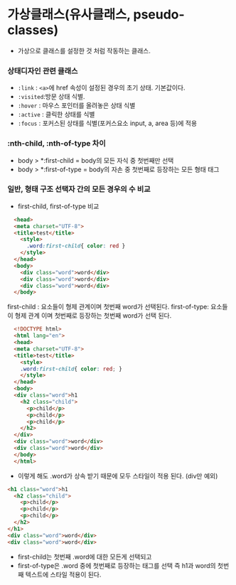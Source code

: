 # 가상클래스(유사클래스, pseudo-classes)
- 가상으로 클래스를 설정한 것 처럼 작동하는 클래스.

### 상태디자인 관련 클래스
- `:link` : `<a>`에 href 속성이 설정된 경우의 초기 상태. 기본값이다.
- `:visited`:방문 상태 식별. 
- `:hover` : 마우스 포인터를 올려놓은 상태 식별
- `:active` : 클릭한 상태를 식별
- `:focus` : 포커스된 상태를 식별(포커스요소 input, a, area 등)에 적용

### :nth-child, :nth-of-type 차이 
- body > *:first-child = body의 모든 자식 중 첫번째만 선택
- body > *:first-of-type = body의 자손 중 첫번째로 등장하는 모든 형태 태그 

### 일반, 형태 구조 선택자 간의 모든 경우의 수 비교 
- first-child, first-of-type 비교 

```html
  <head>
  <meta charset="UTF-8">
  <title>test</title>
    <style>
      .word:first-child{ color: red }
    </style>
  </head>
  <body>
    <div class="word">word</div>
    <div class="word">word</div>
    <div class="word">word</div>
  </body>
```
first-child : 요소들이 형제 관계이며 첫번째 word가 선택된다.
first-of-type: 요소들이 형제 관계 이며 첫번째로 등장하는 첫번째 word가 선택 된다.

```html
  <!DOCTYPE html>
  <html lang="en">
  <head>
  <meta charset="UTF-8">
  <title>test</title>
    <style>
    .word:first-child{ color: red; }
    </style>
  </head>
  <body>
  <div class="word">h1
    <h2 class="child">
      <p>child</p>
      <p>child</p>
      <p>child</p>
    </h2>
  </div>
  <div class="word">word</div>
  <div class="word">word</div>
  </body>
  </html>
```
- 이렇게 해도 .word가 상속 받기 때문에 모두 스타일이 적용 된다.
(div만 예외)

```html
<h1 class="word">h1
  <h2 class="child">
    <p>child</p>
    <p>child</p>
    <p>child</p>
  </h2>
</h1>
<div class="word">word</div>
<div class="word">word</div>
  ```
- first-child는 첫번째 .word에 대한 모든게 선택되고
- first-of-type은 .word 중에 첫번째로 등장하는 태그를 선택 
즉 h1과 word의 첫번째 텍스트에 스타일 적용이 된다.


